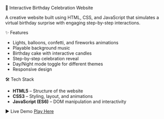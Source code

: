 🎉 Interactive Birthday Celebration Website  

A creative website built using HTML, CSS, and JavaScript that simulates a virtual birthday surprise with engaging step-by-step interactions.  

✨ Features  
- Lights, balloons, confetti, and fireworks animations  
- Playable background music  
- Birthday cake with interactive candles  
- Step-by-step celebration reveal  
- Day/Night mode toggle for different themes  
- Responsive design  

🛠 Tech Stack  
- **HTML5** – Structure of the website  
- **CSS3** – Styling, layout, and animations  
- **JavaScript (ES6)** – DOM manipulation and interactivity 

▶ Live Demo
[Play Here]( https://nishanthini08.github.io/Interactive-Birthday-Celebration-Website/)
